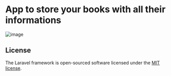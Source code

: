 # App to store your books with all their informations

![image](https://user-images.githubusercontent.com/71635987/117978419-22e37200-b332-11eb-9478-fb433a7da244.png)

## License

The Laravel framework is open-sourced software licensed under the [MIT license](https://opensource.org/licenses/MIT).

